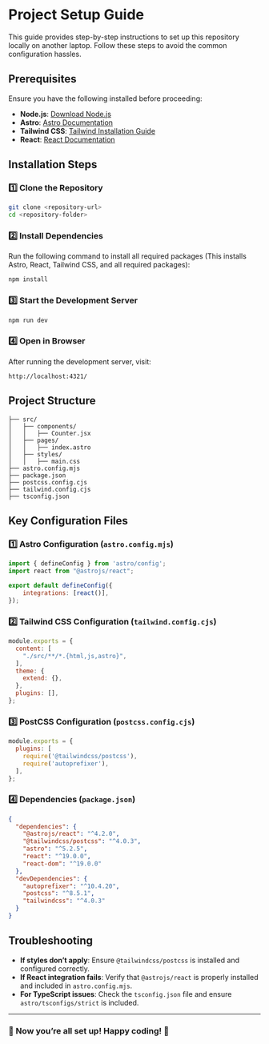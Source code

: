 # Project Setup Guide

This guide provides step-by-step instructions to set up this repository locally on another laptop. Follow these steps to avoid the common configuration hassles.

## Prerequisites
Ensure you have the following installed before proceeding:

- **Node.js**: [Download Node.js](https://nodejs.org/en/download/)
- **Astro**: [Astro Documentation](https://docs.astro.build/en/getting-started/)
- **Tailwind CSS**: [Tailwind Installation Guide](https://tailwindcss.com/docs/installation)
- **React**: [React Documentation](https://react.dev/)

## Installation Steps

### 1️⃣ Clone the Repository
```sh
git clone <repository-url>
cd <repository-folder>
```

### 2️⃣ Install Dependencies
Run the following command to install all required packages (This installs Astro, React, Tailwind CSS, and all required packages):
```sh
npm install
```

### 3️⃣ Start the Development Server
```sh
npm run dev
```

### 4️⃣ Open in Browser
After running the development server, visit:
```
http://localhost:4321/
```

## Project Structure
```
├── src/
│   ├── components/
│   │   ├── Counter.jsx
│   ├── pages/
│   │   ├── index.astro
│   ├── styles/
│   │   ├── main.css
├── astro.config.mjs
├── package.json
├── postcss.config.cjs
├── tailwind.config.cjs
├── tsconfig.json
```

## Key Configuration Files

### **1️⃣ Astro Configuration (`astro.config.mjs`)**
```js
import { defineConfig } from 'astro/config';
import react from "@astrojs/react";

export default defineConfig({
    integrations: [react()],
});
```

### **2️⃣ Tailwind CSS Configuration (`tailwind.config.cjs`)**
```js
module.exports = {
  content: [
    "./src/**/*.{html,js,astro}",
  ],
  theme: {
    extend: {},
  },
  plugins: [],
};
```

### **3️⃣ PostCSS Configuration (`postcss.config.cjs`)**
```js
module.exports = {
  plugins: [
    require('@tailwindcss/postcss'),
    require('autoprefixer'),
  ],
};
```

### **4️⃣ Dependencies (`package.json`)**
```json
{
  "dependencies": {
    "@astrojs/react": "^4.2.0",
    "@tailwindcss/postcss": "^4.0.3",
    "astro": "^5.2.5",
    "react": "^19.0.0",
    "react-dom": "^19.0.0"
  },
  "devDependencies": {
    "autoprefixer": "^10.4.20",
    "postcss": "^8.5.1",
    "tailwindcss": "^4.0.3"
  }
}
```

## Troubleshooting
- **If styles don’t apply**: Ensure `@tailwindcss/postcss` is installed and configured correctly.
- **If React integration fails**: Verify that `@astrojs/react` is properly installed and included in `astro.config.mjs`.
- **For TypeScript issues**: Check the `tsconfig.json` file and ensure `astro/tsconfigs/strict` is included.

---
### 🎉 Now you’re all set up! Happy coding! 🚀

